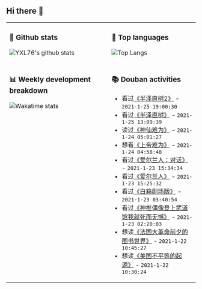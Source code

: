 ## Hi there 👋

<table>
<tr>
<td valign="top" width="54%">

### 🔭 Github stats

![YXL76's github stats](https://github-readme-stats.yxl76.vercel.app/api?username=YXL76&count_private=true&show_icons=true&include_all_commits=true&theme=tokyonight&line_height=28)

</td>

<td valign="top" width="46%">

### 🌱 Top languages

![Top Langs](https://github-readme-stats.yxl76.vercel.app/api/top-langs/?username=YXL76&layout=compact&theme=tokyonight&langs_count=10&hide=HTML,CSS,SCSS)

</td>
</tr>
<tr>
<td valign="top" width="54%">

### 📊 Weekly development breakdown

![Wakatime stats](https://github-readme-stats.yxl76.vercel.app/api/wakatime?username=YXL76&layout=compact&theme=tokyonight)


</td>
<td valign="top" width="46%">

### 📚 Douban activities

- 看过[《半泽直树2》](http://movie.douban.com/subject/25806638/) - `2021-1-25 19:00:30`
- 看过[《半泽直树》](http://movie.douban.com/subject/24697949/) - `2021-1-25 13:09:39`
- 读过[《神仙难为》](https://book.douban.com/subject/11626404/) - `2021-1-24 05:01:27`
- 想看[《上帝难为》](http://movie.douban.com/subject/10518895/) - `2021-1-24 04:58:48`
- 看过[《爱尔兰人：对话》](http://movie.douban.com/subject/34909138/) - `2021-1-23 15:34:34`
- 看过[《爱尔兰人》](http://movie.douban.com/subject/6981153/) - `2021-1-23 15:25:32`
- 看过[《白箱剧场版》](http://movie.douban.com/subject/30207998/) - `2021-1-23 03:40:54`
- 看过[《神推偶像登上武道馆我就死而无憾》](http://movie.douban.com/subject/30227466/) - `2021-1-23 02:20:03`
- 想读[《法国大革命前夕的图书世界》](https://book.douban.com/subject/35219464/) - `2021-1-22 10:45:27`
- 想读[《美国不平等的起源》](https://book.douban.com/subject/35278553/) - `2021-1-22 10:30:24`

</td>
</tr>
</table>

<!--
**YXL76/YXL76** is a ✨ _special_ ✨ repository because its `README.md` (this file) appears on your GitHub profile.

Here are some ideas to get you started:

- 🔭 I’m currently working on ...
- 🌱 I’m currently learning ...
- 👯 I’m looking to collaborate on ...
- 🤔 I’m looking for help with ...
- 💬 Ask me about ...
- 📫 How to reach me: ...
- 😄 Pronouns: ...
- ⚡ Fun fact: ...
-->
